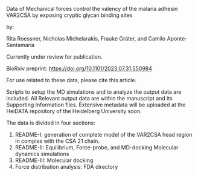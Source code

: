 Data of
Mechanical forces control the valency of the malaria adhesin VAR2CSA by exposing cryptic glycan binding sites

by:

Rita Roessner, Nicholas Michelarakis, Frauke Gräter, and Camilo Aponte-Santamaría

Currently under review for publication. 

BioRxiv preprint: https://doi.org/10.1101/2023.07.31.550984 


For use related to these data, please cite this article.

Scripts to setup the MD simulations and to analyze the output data are included.  All Relevant output data are within the manuscript and its Supporting Information files. Extensive metadata will be uploaded at the HeiDATA repository of the Heidelberg University soon.   

The data is divided in four sections:
1) README-I: generation of complete model of the VAR2CSA head region in complex with the CSA 21 chain.
2) README-II:  Equilibrium, Force-probe, and MD-docking Molecular dynamics simulations
3) README-III:  Molecular docking
4) Force distribution analysis: FDA directory



